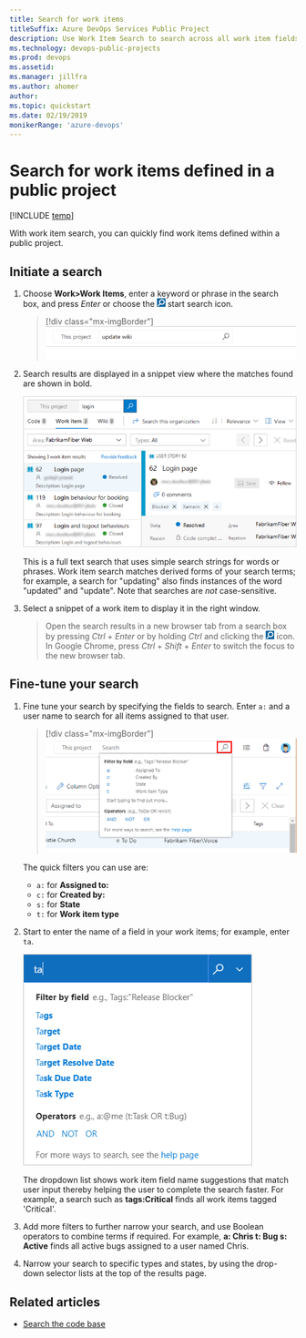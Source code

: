 ```yaml
---
title: Search for work items
titleSuffix: Azure DevOps Services Public Project
description: Use Work Item Search to search across all work item fields over one or more public projects  
ms.technology: devops-public-projects
ms.prod: devops
ms.assetid: 
ms.manager: jillfra
ms.author: ahomer
author: 
ms.topic: quickstart
ms.date: 02/19/2019
monikerRange: 'azure-devops'
---
```


# Search for work items defined in a public project

[!INCLUDE [temp](_shared/version-public-projects.md)]  

With work item search, you can quickly find work items defined within a public project.

<a name="start-search"></a>

## Initiate a search

1. Choose **Work>Work Items**, enter a keyword or phrase in the search box, and press *Enter* or choose the ![start search icon](../../project/search/_img/_shared/start-search-icon.png) start search icon.

	> [!div class="mx-imgBorder"]
	> ![Work Item Search box, new navigation](_img/search/work-item-search-vert.png)

2. Search results are displayed in a snippet view where the matches found are shown in bold.

   ![Search results](../../project/search/_img/work-item-search-get-started/results-matching.png)

   This is a full text search that uses simple search strings for words or phrases.
   Work item search matches derived forms of your search terms; for example, a search for
   "updating" also finds instances of the word "updated" and "update". Note that searches are _not_ case-sensitive.

3. Select a snippet of a work item to display it in the right window.
  
   >Open the search results in a new browser tab from a search box by
   pressing _Ctrl_ + _Enter_ or by holding _Ctrl_ and clicking  the
   ![start search icon](../../project/search/_img/_shared/start-search-icon.png) icon.
   In Google Chrome, press _Ctrl_ + _Shift_ + _Enter_ to switch the focus
   to the new browser tab.

## Fine-tune your search

1. Fine tune your search by specifying the fields to search. Enter `a:` and a user name
   to search for all items assigned to that user.

	> [!div class="mx-imgBorder"]  
	> ![Search from the title bar](_img/search/search-work-vert.png)

   The quick filters you can use are:

   * `a:` for **Assigned to:** 
   * `c:` for **Created by:** 
   * `s:` for **State** 
   * `t:` for **Work item type**<p />

2. Start to enter the name of a field in your work items; for example, enter `ta`.

   ![Quick filters as you enter](../../project/search/_img/work-item-search-get-started/dyna-dropdown.png)

   The dropdown list shows work item field name suggestions
   that match user input thereby helping the user to complete the search faster. For example, a search such as
   **tags:Critical** finds all work items tagged 'Critical'.

3. Add more filters to further narrow your search, and use Boolean operators
   to combine terms if required. For example,
   **a: Chris t: Bug s: Active** finds all active bugs assigned
   to a user named Chris.

4. Narrow your search to specific types
   and states, by using the drop-down selector lists at the top of the results page.

## Related articles

* [Search the code base](code-search-public.md)
